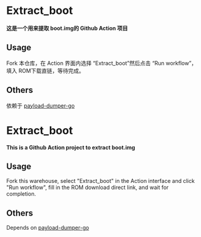 # Extract_boot

**这是一个用来提取 boot.img的 Github Action 项目**

## Usage

Fork 本仓库，在 Action 界面内选择 “Extract_boot”然后点击 “Run workflow”，填入 ROM下载直链，等待完成。

## Others
依赖于 [payload-dumper-go](https://github.com/ssut/payload-dumper-go)

# Extract_boot

**This is a Github Action project to extract boot.img**

## Usage

Fork this warehouse, select "Extract_boot" in the Action interface and click "Run workflow", fill in the ROM download direct link, and wait for completion.

## Others
Depends on [payload-dumper-go](https://github.com/ssut/payload-dumper-go)

